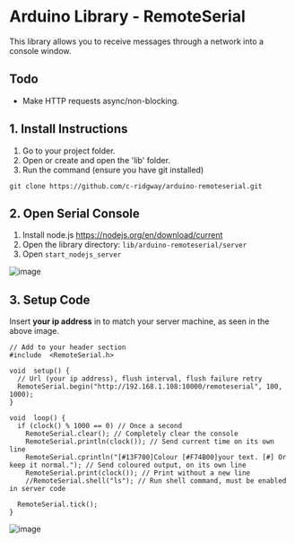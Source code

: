 # Arduino Library - RemoteSerial

This library allows you to receive messages through a network into a console window.

## Todo

- Make HTTP requests async/non-blocking.

## 1. Install Instructions

1. Go to your project folder.
2. Open or create and open the 'lib' folder.
3. Run the command (ensure you have git installed)

`git clone https://github.com/c-ridgway/arduino-remoteserial.git`


## 2. Open Serial Console

1. Install node.js https://nodejs.org/en/download/current
2. Open the library directory: `lib/arduino-remoteserial/server`
3. Open `start_nodejs_server`

![image](https://github.com/c-ridgway/arduino-remoteserial/assets/74696795/d82ce0a8-bd5d-4280-9229-79c76cd39f2d)



## 3. Setup Code

Insert **your ip address** in to match your server machine, as seen in the above image.

```
// Add to your header section
#include  <RemoteSerial.h>

void  setup() {
  // Url (your ip address), flush interval, flush failure retry
  RemoteSerial.begin("http://192.168.1.108:10000/remoteserial", 100, 1000);
}

void  loop() {
  if (clock() % 1000 == 0) // Once a second
    RemoteSerial.clear(); // Completely clear the console
    RemoteSerial.println(clock()); // Send current time on its own line
    RemoteSerial.cprintln("[#13F700]Colour [#F74B00]your text. [#] Or keep it normal."); // Send coloured output, on its own line
    RemoteSerial.print(clock()); // Print without a new line
    //RemoteSerial.shell("ls"); // Run shell command, must be enabled in server code

  RemoteSerial.tick();
}
```
![image](https://github.com/c-ridgway/arduino-remoteserial/assets/74696795/928af67f-1904-4b0f-9a9e-4839513955fd)

